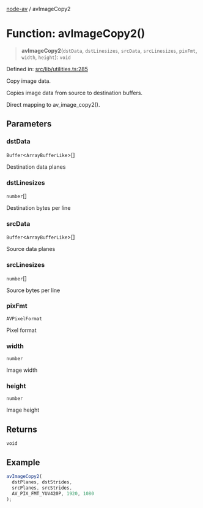 [node-av](../globals.md) / avImageCopy2

# Function: avImageCopy2()

> **avImageCopy2**(`dstData`, `dstLinesizes`, `srcData`, `srcLinesizes`, `pixFmt`, `width`, `height`): `void`

Defined in: [src/lib/utilities.ts:285](https://github.com/seydx/av/blob/f8631fc881b394300b1479f511d55cf1c370a87f/src/lib/utilities.ts#L285)

Copy image data.

Copies image data from source to destination buffers.

Direct mapping to av_image_copy2().

## Parameters

### dstData

`Buffer`\<`ArrayBufferLike`\>[]

Destination data planes

### dstLinesizes

`number`[]

Destination bytes per line

### srcData

`Buffer`\<`ArrayBufferLike`\>[]

Source data planes

### srcLinesizes

`number`[]

Source bytes per line

### pixFmt

`AVPixelFormat`

Pixel format

### width

`number`

Image width

### height

`number`

Image height

## Returns

`void`

## Example

```typescript
avImageCopy2(
  dstPlanes, dstStrides,
  srcPlanes, srcStrides,
  AV_PIX_FMT_YUV420P, 1920, 1080
);
```
